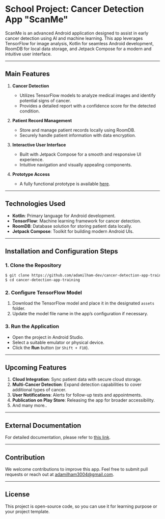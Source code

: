 # School Project: Cancer Detection App "ScanMe"

ScanMe is an advanced Android application designed to assist in early cancer detection using AI and machine learning. This app leverages TensorFlow for image analysis, Kotlin for seamless Android development, RoomDB for local data storage, and Jetpack Compose for a modern and intuitive user interface.

---

## Main Features

1. **Cancer Detection**
   - Utilizes TensorFlow models to analyze medical images and identify potential signs of cancer.
   - Provides a detailed report with a confidence score for the detected condition.

2. **Patient Record Management**
   - Store and manage patient records locally using RoomDB.
   - Securely handle patient information with data encryption.

3. **Interactive User Interface**
   - Built with Jetpack Compose for a smooth and responsive UI experience.
   - Intuitive navigation and visually appealing components.

4. **Prototype Access**
   - A fully functional prototype is available [here](https://drive.google.com/file/d/1ZzAKPpPgsXTTXvYgBNJA0YVUzonFZ5RW/view?usp=sharing).

---

## Technologies Used

- **Kotlin**: Primary language for Android development.
- **TensorFlow**: Machine learning framework for cancer detection.
- **RoomDB**: Database solution for storing patient data locally.
- **Jetpack Compose**: Toolkit for building modern Android UIs.

---

## Installation and Configuration Steps

### 1. Clone the Repository

```bash
$ git clone https://github.com/adamilham-dev/cancer-detection-app-training.git
$ cd cancer-detection-app-training
```

### 2. Configure TensorFlow Model
1. Download the TensorFlow model and place it in the designated `assets` folder.
2. Update the model file name in the app’s configuration if necessary.

### 3. Run the Application
- Open the project in Android Studio.
- Select a suitable emulator or physical device.
- Click the **Run** button (or `Shift + F10`).

---

## Upcoming Features

1. **Cloud Integration**: Sync patient data with secure cloud storage.
2. **Multi-Cancer Detection**: Expand detection capabilities to cover additional types of cancer.
3. **User Notifications**: Alerts for follow-up tests and appointments.
4. **Publication on Play Store**: Releasing the app for broader accessibility.
5. And many more..

---

## External Documentation
For detailed documentation, please refer to [this link](https://drive.google.com/file/d/1DhZVZs7IvPDUbuv-_shH7b5lXCibcnLw/view?usp=sharing).

---

## Contribution
We welcome contributions to improve this app. Feel free to submit pull requests or reach out at [adamilham3004@gmail.com](adamilham3004@gmail.com).

---

## License
This project is open-source code, so you can use it for learning purpose or your project template.

